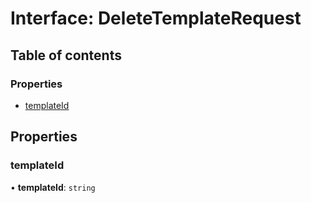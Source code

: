 # Interface: DeleteTemplateRequest

## Table of contents

### Properties

- [templateId](DeleteTemplateRequest.md#templateid)

## Properties

### <a id="templateid" name="templateid"></a> templateId

• **templateId**: `string`
